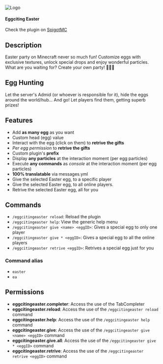 ![Logo](https://i.imgur.com/MVToLiQ.png)

#### Eggciting Easter
Check the plugin on [SpigotMC](https://www.spigotmc.org/resources/eggciting-easter-custom-textures-drops-particles-interactions-commands-much-more.108640/ "SpigotMC.org")

## Description
Easter party on Minecraft never so much fun! Customize eggs with exclusive textures, unlock special drops and enjoy wonderful particles. What are you waiting for? Create your own party! 🐰🐣🎉

## Egg Hunting
Let the server's Admid (or whoever is responsible for it), hide the eggs around the world/hub... And go! Let players find them, getting superb prizes!

## Features
* Add **as many egg** as you want
* Custom head (egg) value
* Interact with the egg (click on them) to **retrive the gifts**
* _Per egg permission_ to **retrive the gifts**
* Custom plugin's **prefix**
* Display **any particles** at the interaction moment (per egg particles)
* Execute **any commands** as _console_ at the interaction moment (per egg particles)
* **100% translatable** via messages.yml
* Give the selected Easter egg, to a specific player
* Give the selected Easter egg, to all online players.
* Retrive the selected Easter egg, all for you


## Commands
* `/eggcitingeaster reload`: Reload the plugin
* `/eggcitingeaster help`: View the generic help menu
* `/eggcitingeaster give <name> <eggID>`: Gives a special egg to only one player
* `/eggcitingeaster give * <eggID>`: Gives a special egg to all the online players
* `/eggcitingeaster retrive <eggID>`: Retrives a special egg just for you

### Command alias
* `easter`
* `ea`


## Permissions
* **eggcitingeaster.completer**: Access the use of the TabCompleter
* **eggcitingeaster.reload**: Access the use of the `/eggcitingeaster reload` command
* **eggcitingeaster.help**: Access the use of the `/eggcitingeaster help` command
* **eggcitingeaster.give**: Access the use of the `/eggcitingeaster give <name> <eggID>` command
* **eggcitingeaster.give.all**: Access the use of the `/eggcitingeaster give * <eggID>` command
* **eggcitingeaster.retrive**: Access the use of the `/eggcitingeaster retrive <eggID>` command